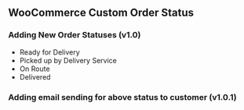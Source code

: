 WooCommerce Custom Order Status
---

### Adding New Order Statuses (v1.0)

  - Ready for Delivery
  - Picked up by Delivery Service
  - On Route
  - Delivered

### Adding email sending for above status to customer (v1.0.1)
